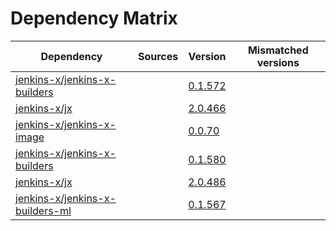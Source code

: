 # Dependency Matrix

Dependency | Sources | Version | Mismatched versions
---------- | ------- | ------- | -------------------
[jenkins-x/jenkins-x-builders](https://github.com/jenkins-x/jenkins-x-builders) |  | [0.1.572]() | 
[jenkins-x/jx](https://github.com/jenkins-x/jx) |  | [2.0.466]() | 
[jenkins-x/jenkins-x-image](https://github.com/jenkins-x/jenkins-x-image) |  | [0.0.70](https://github.com/jenkins-x/jenkins-x-image/releases/tag/0.0.70) | 
[jenkins-x/jenkins-x-builders](https://github.com/jenkins-x/jenkins-x-builders) |  | [0.1.580]() | 
[jenkins-x/jx](https://github.com/jenkins-x/jx) |  | [2.0.486](https://github.com/jenkins-x/jx/releases/tag/v2.0.486) | 
[jenkins-x/jenkins-x-builders-ml](https://github.com/jenkins-x/jenkins-x-builders-ml) |  | [0.1.567]() | 
